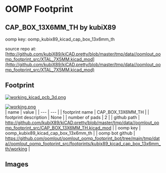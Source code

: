 # OOMP Footprint  
## CAP_BOX_13X6MM_TH  by kubiX89  
  
oomp key: oomp_kubix89_kicad_cap_box_13x6mm_th  
  
source repo at: [http://github.com/kubiX89/kiCAD.pretty/blob/master/tmp/data//oomlout_oomp_footprint_src/XTAL_7X5MM.kicad_mod](http://github.com/kubiX89/kiCAD.pretty/blob/master/tmp/data//oomlout_oomp_footprint_src/XTAL_7X5MM.kicad_mod)  
## Footprint  
  
[![working_kicad_pcb_3d.png](working_kicad_pcb_3d_600.png)](working_kicad_pcb_3d.png)  
  
[![working.png](working_600.png)](working.png)  
| name | value | 
| --- | --- | 
| footprint name | CAP_BOX_13X6MM_TH | 
| footprint description | None | 
| number of pads | 2 | 
| github path | http://github.com/kubiX89/kiCAD.pretty/blob/master/tmp/data//oomlout_oomp_footprint_src/CAP_BOX_13X6MM_TH.kicad_mod | 
| oomp key | oomp_kubix89_kicad_cap_box_13x6mm_th | 
| oomp bot github | https://github.com/oomlout/oomlout_oomp_footprint_bot/tree/main/tmp/data//oomlout_oomp_footprint_src/footprints/kubix89_kicad_cap_box_13x6mm_th/working | 
## Images  
